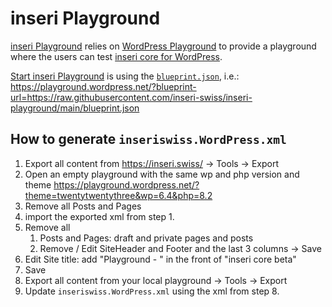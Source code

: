 # inseri Playground

[inseri Playground](https://inseri.swiss/playground/) relies on [WordPress Playground](https://github.com/WordPress/wordpress-playground) to provide a playground where the users can test [inseri core for WordPress](https://github.com/inseri-swiss/inseri-core-wp).

[Start inseri Playground](https://playground.wordpress.net/?blueprint-url=https://raw.githubusercontent.com/inseri-swiss/inseri-playground/main/blueprint.json) is using the [`blueprint.json`](blueprint.json), i.e.:  
https://playground.wordpress.net/?blueprint-url=https://raw.githubusercontent.com/inseri-swiss/inseri-playground/main/blueprint.json

## How to generate `inseriswiss.WordPress.xml`

1. Export all content from https://inseri.swiss/ -> Tools -> Export
2. Open an empty playground with the same wp and php version and theme https://playground.wordpress.net/?theme=twentytwentythree&wp=6.4&php=8.2
3. Remove all Posts and Pages
4. import the exported xml from step 1.
5. Remove all
   1. Posts and Pages: draft and private pages and posts
   2. Remove / Edit SiteHeader and Footer and the last 3 columns -> Save
6. Edit Site title: add "Playground - " in the front of "inseri core beta"
7. Save
8. Export all content from your local playground -> Tools -> Export
9. Update `inseriswiss.WordPress.xml` using the xml from step 8.
